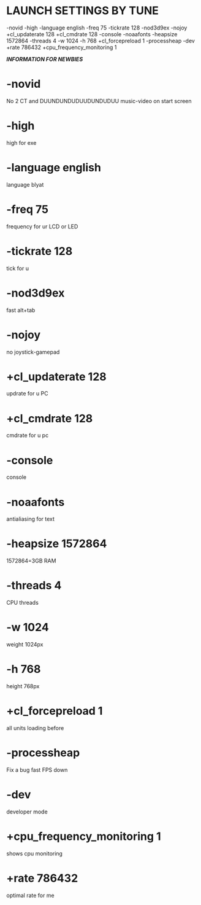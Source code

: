 # LAUNCH SETTINGS BY TUNE

-novid -high -language english -freq 75 -tickrate 128 -nod3d9ex -nojoy +cl_updaterate 128 +cl_cmdrate 128 -console -noaafonts -heapsize 1572864 -threads 4 -w 1024 -h 768 +cl_forcepreload 1 -processheap -dev +rate 786432 +cpu_frequency_monitoring 1

<i><b>INFORMATION FOR NEWBIES</b></i>

# -novid
 No 2 CT and DUUNDUNDUDUUDUNDUDUU music-video on start screen
# -high
 high for exe
# -language english
 language blyat
# -freq 75
 frequency for ur LCD or LED
# -tickrate 128
 tick for u
# -nod3d9ex
 fast alt+tab
# -nojoy
 no joystick-gamepad
# +cl_updaterate 128
 updrate for u PC
# +cl_cmdrate 128
 cmdrate for u pc
# -console
 console
# -noaafonts
 antialiasing for text
# -heapsize 1572864
 1572864=3GB RAM
# -threads 4
 CPU threads
# -w 1024
 weight 1024px
# -h 768
 height 768px
# +cl_forcepreload 1
 all units loading before
# -processheap
 Fix a bug fast FPS down
# -dev
 developer mode 
# +cpu_frequency_monitoring 1
 shows cpu monitoring
# +rate 786432
 optimal rate for me
